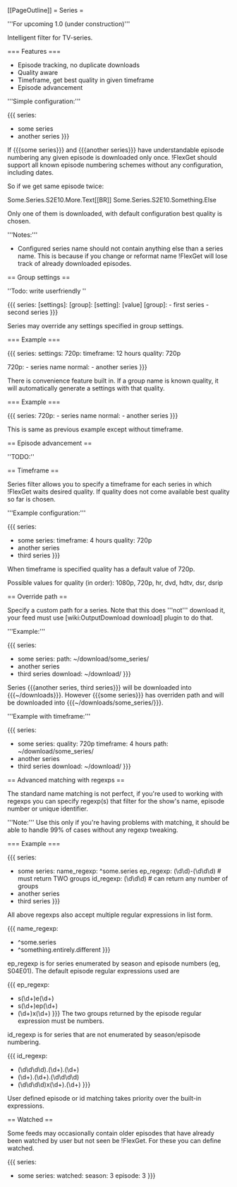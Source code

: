 [[PageOutline]]
= Series =

'''For upcoming 1.0 (under construction)'''

Intelligent filter for TV-series.

=== Features ===

 * Episode tracking, no duplicate downloads
 * Quality aware
 * Timeframe, get best quality in given timeframe
 * Episode advancement

'''Simple configuration:'''

{{{
series:
  - some series
  - another series
}}}

If {{{some series}}} and {{{another series}}} have understandable episode
numbering any given episode is downloaded only once. !FlexGet should support all known episode numbering schemes without any configuration, including dates.

So if we get same episode twice:

Some.Series.S2E10.More.Text[[BR]]
Some.Series.S2E10.Something.Else

Only one of them is downloaded, with default configuration best quality is chosen.

'''Notes:'''

 * Configured series name should not contain anything else than a series name. This is because if you change or reformat name !FlexGet will lose track of already downloaded episodes.

== Group settings ==

''Todo: write userfriendly ''

{{{
series:
  [settings]:
    [group]:
      [setting]: [value]
  [group]:
    - first series
    - second series
}}}

Series may override any settings specified in group settings.

=== Example ===

{{{
series:
  settings:
    720p:
      timeframe: 12 hours
      quality: 720p

  720p:
    - series name
  normal:
    - another series
}}}

There is convenience feature built in. If a group name is known quality, it will automatically generate a settings with that quality.

=== Example ===

{{{
series:
  720p:
    - series name
  normal:
    - another series
}}}

This is same as previous example except without timeframe.

== Episode advancement ==

''TODO:''

== Timeframe ==

Series filter allows you to specify a timeframe for each series in which
!FlexGet waits desired quality. If quality does not come available best quality so far is chosen.

'''Example configuration:'''

{{{
series:
  - some series:
      timeframe: 4 hours
      quality: 720p
  - another series
  - third series
}}}

When timeframe is specified quality has a default value of 720p.

Possible values for quality (in order): 1080p, 720p, hr, dvd, hdtv, dsr, dsrip

== Override path ==

Specify a custom path for a series. Note that this does '''not''' download it, your feed must use [wiki:OutputDownload download] plugin to do that.

'''Example:'''

{{{
series:
  - some series:
      path: ~/download/some_series/
  - another series
  - third series
download: ~/download/
}}}

Series {{{another series, third series}}} will be downloaded into {{{~/downloads}}}. However {{{some series}}} has overriden path and will be downloaded into {{{~/downloads/some_series/}}}.

'''Example with timeframe:'''

{{{
series:
  - some series:
      quality: 720p
      timeframe: 4 hours
      path: ~/download/some_series/
  - another series
  - third series
download: ~/download/
}}}

== Advanced matching with regexps ==

The standard name matching is not perfect, if you're used to working with regexps you can
specify regexp(s) that filter for the show's name, episode number or unique identifier.

'''Note:''' Use this only if you're having problems with matching, it should be able to handle 99% of cases without any regexp tweaking.

=== Example ===

{{{
series:
  - some series:
      name_regexp: ^some.series
      ep_regexp: (\d\d)-(\d\d\d)  # must return TWO groups
      id_regexp: (\d\d\d)         # can return any number of groups
  - another series
  - third series
}}}

All above regexps also accept multiple regular expressions in list form.

{{{
name_regexp:
  - ^some.series
  - ^something.entirely.different
}}}

ep_regexp is for series enumerated by season and episode numbers (eg, S04E01).  The default episode regular expressions used are

{{{
ep_regexp:
  - s(\d+)e(\d+)
  - s(\d+)ep(\d+)
  - (\d+)x(\d+)
}}}
The two groups returned by the episode regular expression must be numbers.

id_regexp is for series that are not enumerated by season/episode numbering.

{{{
id_regexp:
  - (\d\d\d\d).(\d+).(\d+)
  - (\d+).(\d+).(\d\d\d\d)
  - (\d\d\d\d)x(\d+)\.(\d+)
}}}

User defined episode or id matching takes priority over the built-in expressions.

== Watched ==

Some feeds may occasionally contain older episodes that have already been watched by user but not seen be !FlexGet. For these you can define watched.

{{{
series:
  - some series:
      watched:
        season: 3
        episode: 3
}}}